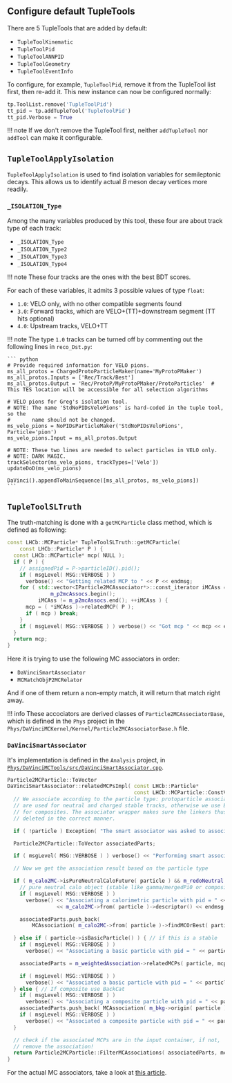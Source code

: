 ## Configure default TupleTools
There are 5 TupleTools that are added by default:

- `TupleToolKinematic`
- `TupleToolPid`
- `TupleToolANNPID`
- `TupleToolGeometry`
- `TupleToolEventInfo`

To configure, for example, `TupleToolPid`, remove it from the TupleTool list
first, then re-add it. This new instance can now be configured normally:

```python
tp.ToolList.remove('TupleToolPid')
tt_pid = tp.addTupleTool('TupleToolPid')
tt_pid.Verbose = True
```

!!! note
    If we don't remove the TupleTool first, neither `addTupleTool` nor
    `addTool` can make it configurable.


## `TupleToolApplyIsolation`
`TupleToolApplyIsolation` is used to find isolation variables for semileptonic
decays. This allows us to identify actual $B$ meson decay vertices more
readily.

### `_ISOLATION_Type`
Among the many variables produced by this tool, these four are about track type
of each track:

* `_ISOLATION_Type`
* `_ISOLATION_Type2`
* `_ISOLATION_Type3`
* `_ISOLATION_Type4`

!!! note
    These four tracks are the ones with the best BDT scores.

For each of these variables, it admits 3 possible values of type `float`:

* `1.0`: VELO only, with no other compatible segments found
* `3.0`: Forward tracks, which are VELO+(TT)+downstream segment (TT hits
         optional)
* `4.0`: Upstream tracks, VELO+TT

!!! note
    The type `1.0` tracks can be turned off by commenting out the following
    lines in `reco_Dst.py`:

    ``` python
    # Provide required information for VELO pions.
    ms_all_protos = ChargedProtoParticleMaker(name='MyProtoPMaker')
    ms_all_protos.Inputs = ['Rec/Track/Best']
    ms_all_protos.Output = 'Rec/ProtoP/MyProtoPMaker/ProtoParticles'  # This TES location will be accessible for all selection algorithms

    # VELO pions for Greg's isolation tool.
    # NOTE: The name 'StdNoPIDsVeloPions' is hard-coded in the tuple tool, so the
    #       name should not be changed.
    ms_velo_pions = NoPIDsParticleMaker('StdNoPIDsVeloPions', Particle='pion')
    ms_velo_pions.Input = ms_all_protos.Output

    # NOTE: These two lines are needed to select particles in VELO only.
    # NOTE: DARK MAGIC.
    trackSelector(ms_velo_pions, trackTypes=['Velo'])
    updateDoD(ms_velo_pions)

    DaVinci().appendToMainSequence([ms_all_protos, ms_velo_pions])
    ```


## `TupleToolSLTruth`
The truth-matching is done with a `getMCParticle` class method, which is defined as following:

```cpp
const LHCb::MCParticle* TupleToolSLTruth::getMCParticle(
    const LHCb::Particle* P ) {
  const LHCb::MCParticle* mcp( NULL );
  if ( P ) {
    // assignedPid = P->particleID().pid();
    if ( msgLevel( MSG::VERBOSE ) )
      verbose() << "Getting related MCP to " << P << endmsg;
    for ( std::vector<IParticle2MCAssociator*>::const_iterator iMCAss =
              m_p2mcAssocs.begin();
          iMCAss != m_p2mcAssocs.end(); ++iMCAss ) {
      mcp = ( *iMCAss )->relatedMCP( P );
      if ( mcp ) break;
    }
    if ( msgLevel( MSG::VERBOSE ) ) verbose() << "Got mcp " << mcp << endmsg;
  }
  return mcp;
}
```

Here it is trying to use the following MC associators in order:

- `DaVinciSmartAssociator`
- `MCMatchObjP2MCRelator`

And if one of them return a non-empty match, it will return that match right away.

!!! info
    These accociators are derived classes of `Particle2MCAssociatorBase`, which
    is defined in the `Phys` project in the
    `Phys/DaVinciMCKernel/Kernel/Particle2MCAssociatorBase.h` file.


### `DaVinciSmartAssociator`

It's implementation is defined in the `Analysis` project,
in [`Phys/DaVinciMCTools/src/DaVinciSmartAssociator.cpp`](https://gitlab.cern.ch/lhcb/Analysis/-/blob/07f66f49d637380a02dd34f9b4c91530cbfe2871/Phys/DaVinciMCTools/src/DaVinciSmartAssociator.cpp).

```cpp
Particle2MCParticle::ToVector
DaVinciSmartAssociator::relatedMCPsImpl( const LHCb::Particle*                particle,
                                         const LHCb::MCParticle::ConstVector& mcps ) const {
  // We associate according to the particle type: protoparticle associators
  // are used for neutral and charged stable tracks, otherwise we use BackCat
  // for composites. The associator wrapper makes sure the linkers thus created are
  // deleted in the correct manner.

  if ( !particle ) Exception( "The smart associator was asked to associate a NULL particle, exiting." );

  Particle2MCParticle::ToVector associatedParts;

  if ( msgLevel( MSG::VERBOSE ) ) verbose() << "Performing smart association on " << *particle << endmsg;

  // Now we get the association result based on the particle type

  if ( m_calo2MC->isPureNeutralCaloFuture( particle ) && m_redoNeutral ) {
    // pure neutral calo object (stable like gamma/mergedPi0 or composite like eta/resolvedPi0/Ks->pi0pi0/...)
    if ( msgLevel( MSG::VERBOSE ) )
      verbose() << "Associating a calorimetric particle with pid = " << particle->particleID().pid() << " "
                << m_calo2MC->from( particle )->descriptor() << endmsg;

    associatedParts.push_back(
        MCAssociation( m_calo2MC->from( particle )->findMCOrBest( particle->particleID(), m_caloWeight ), 1 ) );

  } else if ( particle->isBasicParticle() ) { // if this is a stable
    if ( msgLevel( MSG::VERBOSE ) )
      verbose() << "Associating a basic particle with pid = " << particle->particleID().pid() << endmsg;

    associatedParts = m_weightedAssociation->relatedMCPs( particle, mcps );

    if ( msgLevel( MSG::VERBOSE ) )
      verbose() << "Associated a basic particle with pid = " << particle->particleID().pid() << endmsg;
  } else { // If composite use BackCat
    if ( msgLevel( MSG::VERBOSE ) )
      verbose() << "Associating a composite particle with pid = " << particle->particleID().pid() << endmsg;
    associatedParts.push_back( MCAssociation( m_bkg->origin( particle ), 1. ) );
    if ( msgLevel( MSG::VERBOSE ) )
      verbose() << "Associated a composite particle with pid = " << particle->particleID().pid() << endmsg;
  }

  // check if the associated MCPs are in the input container, if not,
  // remove the association!
  return Particle2MCParticle::FilterMCAssociations( associatedParts, mcps );
}
```

For the actual MC associators, take a look at [this article](../../technical_concepts/truth_matching.md).
